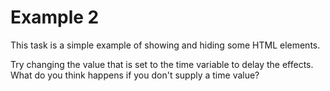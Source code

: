 # Example 2

This task is a simple example of showing and hiding some HTML elements.

Try changing the value that is set to the time variable to delay the effects. What do you think happens if you don't supply a time value?